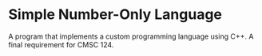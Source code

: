 # Simple Number-Only Language
A program that implements a custom programming language using C++. A final requirement for CMSC 124.

